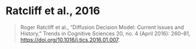 # Ratcliff et al., 2016

> Roger Ratcliff et al., “Diffusion Decision Model: Current Issues and History,” Trends in Cognitive Sciences 20, no. 4 (April 2016): 260–81, <https://doi.org/10.1016/j.tics.2016.01.007>.
